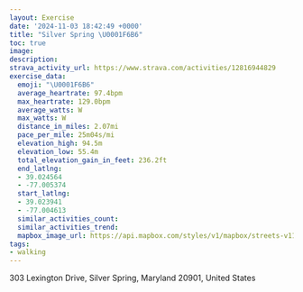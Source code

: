 ```yaml
---
layout: Exercise
date: '2024-11-03 18:42:49 +0000'
title: "Silver Spring \U0001F6B6"
toc: true
image:
description:
strava_activity_url: https://www.strava.com/activities/12816944829
exercise_data:
  emoji: "\U0001F6B6"
  average_heartrate: 97.4bpm
  max_heartrate: 129.0bpm
  average_watts: W
  max_watts: W
  distance_in_miles: 2.07mi
  pace_per_mile: 25m04s/mi
  elevation_high: 94.5m
  elevation_low: 55.4m
  total_elevation_gain_in_feet: 236.2ft
  end_latlng:
  - 39.024564
  - -77.005374
  start_latlng:
  - 39.023941
  - -77.004613
  similar_activities_count:
  similar_activities_trend:
  mapbox_image_url: https://api.mapbox.com/styles/v1/mapbox/streets-v11/static/path-5+787af2-1.0(%7DydmFfr~tMTERIp%40STSNWHGCW%7B%40cCUq%40Mm%40Uu%40GISwAyAcFKe%40MYSq%40CGICO%3Fu%40XE%40ACA%3FCFY%40%5DPIAEBCA%3FGAc%40BCE%5BHg%40d%40w%40%3FGCLCCFGAKJADEJCDKTGLMTMLOtAe%40FQCADFH%3F%60A%5B%60%40CLINCDID%40j%40GjCm%40DBJATEh%40Gd%40OR%40%5EGAAG%3F%3FE%7B%40Rw%40Dc%40NYBg%40FI%3Fk%40LM%40g%40LWL%5BBQHOBc%40TSBMHDAA%40%5D%40o%40Nc%40TSTSFONSHQLGJEAMHQTa%40PULi%40h%40MHGBRAHCLQ%60%40_%40RMXGHIF%40%3FAKFMTOd%40Gb%40Dl%40FNDBCAAFB%5CFVEV%40BFE%3FUAOECCWBMP%3FNK%3FCDERI%60%40%40h%40K%5ECJt%40AJB%3FCB%40XZj%40%60%40jALh%40pBhHTd%40P~%40Vp%40J%60%40%40PKJQDa%40%40iANuAZk%40FIJ%3FJVz%40BXPv%40D%5Er%40rCRfAGN),pin-s-s+e5b22e(-77.00276,39.02383),pin-s-f+89ae00(-77.00494,39.023969999999984)/auto/800x800?access_token=pk.eyJ1Ijoiam9zaGJlY2ttYW4iLCJhIjoiY205eWR2aDd1MWZ6djJrbXc4a3M0bWZleiJ9.XiG9OWkNcZk2QzjJbxLB4A
tags:
- walking
---
```




303 Lexington Drive, Silver Spring, Maryland 20901, United States
